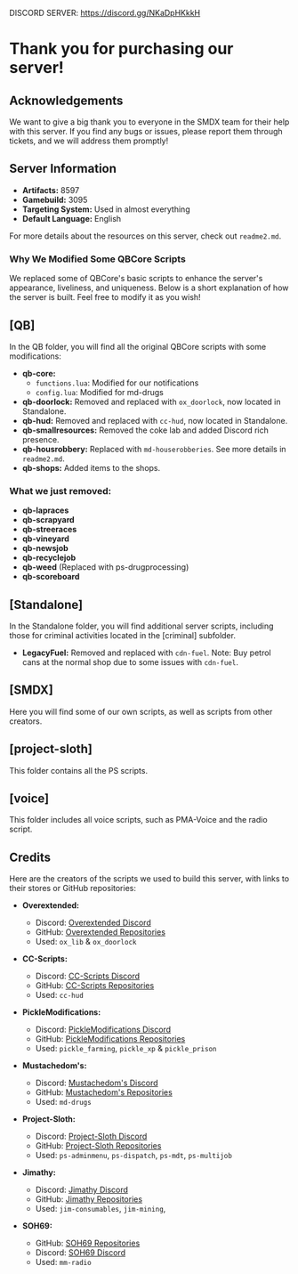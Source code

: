 DISCORD SERVER: https://discord.gg/NKaDpHKkkH
# Thank you for purchasing our server!

## Acknowledgements
We want to give a big thank you to everyone in the SMDX team for their help with this server. If you find any bugs or issues, please report them through tickets, and we will address them promptly!

## Server Information
- **Artifacts:** 8597
- **Gamebuild:** 3095
- **Targeting System:** Used in almost everything
- **Default Language:** English

For more details about the resources on this server, check out `readme2.md`.

### Why We Modified Some QBCore Scripts
We replaced some of QBCore's basic scripts to enhance the server's appearance, liveliness, and uniqueness. Below is a short explanation of how the server is built. Feel free to modify it as you wish!

## [QB]
In the QB folder, you will find all the original QBCore scripts with some modifications:

- **qb-core:**
  - `functions.lua`: Modified for our notifications
  - `config.lua`: Modified for md-drugs
- **qb-doorlock:** Removed and replaced with `ox_doorlock`, now located in Standalone.
- **qb-hud:** Removed and replaced with `cc-hud`, now located in Standalone.
- **qb-smallresources:** Removed the coke lab and added Discord rich presence.
- **qb-housrobbery:** Replaced with `md-houserobberies`. See more details in `readme2.md`.
- **qb-shops:** Added items to the shops.

### What we just removed:
- **qb-lapraces**
- **qb-scrapyard**
- **qb-streeraces**
- **qb-vineyard**
- **qb-newsjob**
- **qb-recyclejob**
- **qb-weed** (Replaced with ps-drugprocessing)
- **qb-scoreboard**

## [Standalone]
In the Standalone folder, you will find additional server scripts, including those for criminal activities located in the [criminal] subfolder.

- **LegacyFuel:** Removed and replaced with `cdn-fuel`. Note: Buy petrol cans at the normal shop due to some issues with `cdn-fuel`.

## [SMDX]
Here you will find some of our own scripts, as well as scripts from other creators.

## [project-sloth]
This folder contains all the PS scripts.

## [voice]
This folder includes all voice scripts, such as PMA-Voice and the radio script.

## Credits
Here are the creators of the scripts we used to build this server, with links to their stores or GitHub repositories:

- **Overextended:**
  - Discord: [Overextended Discord](https://discord.gg/overextended)
  - GitHub: [Overextended Repositories](https://github.com/orgs/overextended/repositories)
  - Used: `ox_lib` & `ox_doorlock`

- **CC-Scripts:**
  - Discord: [CC-Scripts Discord](https://discord.gg/dkYE5RJb)
  - GitHub: [CC-Scripts Repositories](https://github.com/CandrexDev?tab=repositories)
  - Used: `cc-hud`

- **PickleModifications:**
  - Discord: [PickleModifications Discord](https://discord.gg/picklemods)
  - GitHub: [PickleModifications Repositories](https://github.com/PickleModifications)
  - Used: `pickle_farming`, `pickle_xp` & `pickle_prison`

- **Mustachedom's:**
  - Discord: [Mustachedom's Discord](https://discord.gg/qExPYJFXTM)
  - GitHub: [Mustachedom's Repositories](https://github.com/Mustachedom?tab=repositories)
  - Used: `md-drugs`

- **Project-Sloth:**
  - Discord: [Project-Sloth Discord](https://discord.com/invite/projectsloth)
  - GitHub: [Project-Sloth Repositories](https://github.com/orgs/Project-Sloth/repositories)
  - Used: `ps-adminmenu`, `ps-dispatch`, `ps-mdt`, `ps-multijob`

- **Jimathy:**
  - Discord: [Jimathy Discord](https://discord.gg/jixelpatterns-838364232969093140)
  - GitHub: [Jimathy Repositories](https://github.com/jimathy)
  - Used: `jim-consumables`, `jim-mining`,

- **SOH69:**
  - GitHub: [SOH69 Repositories](https://github.com/SOH69/mm_radio)
  - Discord: [SOH69 Discord](https://discord.gg/8ShCbpTrF6)
  - Used: `mm-radio`
